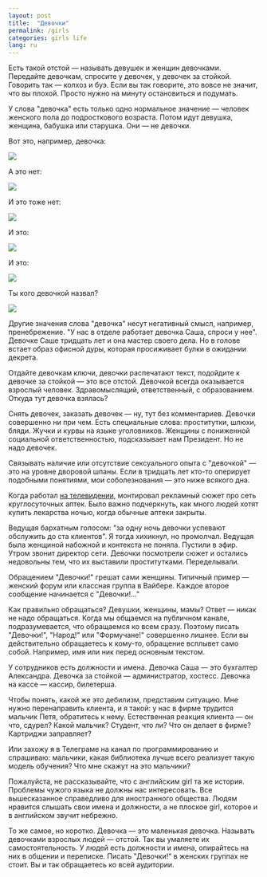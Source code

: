 ```yaml
---
layout: post
title:  "Девочки"
permalink: /girls
categories: girls life
lang: ru
---
```


Есть такой отстой — называть девушек и женщин девочками. Передайте девочкам,
спросите у девочек, у девочек за стойкой. Говорить так — колхоз и буэ. Если вы
так говорите, это вовсе не значит, что вы плохой. Просто нужно на минуту
остановиться и подумать.

У слова "девочка" есть только одно нормальное значение — человек женского пола
до подросткового возраста. Потом идут девушка, женщина, бабушка или
старушка. Они — не девочки.

Вот это, например, девочка:

![](https://user-images.githubusercontent.com/1059232/50769412-ecdee080-1294-11e9-8899-cd9062fedc2e.jpg)

А это нет:

![](https://user-images.githubusercontent.com/1059232/50769413-ecdee080-1294-11e9-9408-ebc4eb535877.jpg)

И это тоже нет:

![](https://user-images.githubusercontent.com/1059232/50769409-ec464a00-1294-11e9-993e-e5fd3eba1b11.jpg)

И это:

![](https://user-images.githubusercontent.com/1059232/50769409-ec464a00-1294-11e9-993e-e5fd3eba1b11.jpg)

И это:

![](https://user-images.githubusercontent.com/1059232/50769410-ecdee080-1294-11e9-995a-b892543b1e6d.jpg)

Ты кого девочкой назвал?

![](https://user-images.githubusercontent.com/1059232/50769492-244d8d00-1295-11e9-81fe-582b85e8281e.jpg)

Другие значения слова "девочка" несут негативный смысл, например,
пренебрежение. "У нас в отделе работает девочка Саша, спроси у нее". Девочке
Саше тридцать лет и она мастер своего дела. Но в голове встает образ офисной
дуры, которая просиживает булки в ожидании декрета.

Отдайте девочкам ключи, девочки распечатают текст, подойдите к девочке за
стойкой — это все отстой. Девочкой всегда оказывается взрослый
человек. Здравомыслящий, ответственный, с образованием. Откуда тут девочка
взялась?

Снять девочек, заказать девочек — ну, тут без комментариев. Девочки совершенно
ни при чем. Есть специальные слова: проститутки, шлюхи, бляди. Жучки и курвы на
языке уголовников. Женщины с пониженной социальной ответственностью,
подсказывает нам Президент. Но не надо девочек.

Связывать наличие или отсутствие сексуального опыта с "девочкой" — это на уровне
дворовой шпаны. Если в тридцать лет кто-то оперирует подобными понятиями, мои
соболезнования — это ниже всякого дна.

Когда работал [на телевидении](/altes), монтировал рекламный сюжет про сеть
круглосуточных аптек. Было важно подчеркнуть, как много людей хотят купить
лекарства ночью, когда обычные аптеки закрыты.

Ведущая бархатным голосом: "за одну ночь девочки успевают обслужить до ста
клиентов". Я тогда хихикнул, но промолчал. Ведущая была женщиной набожной и
контекста не поняла. Пустили в эфир. Утром звонит директор сети. Девочки
посмотрели сюжет и остались недовольны тем, что их выставили
проститутками. Переделывали.

Обращением "Девочки!" грешат сами женщины. Типичный пример — женский форум или
классная группа в Вайбере. Каждое второе сообщение начинается с "Девочки!..."

Как правильно обращаться? Девушки, женщины, мамы? Ответ — никак не надо
обращаться. Когда мы общаемся на публичном канале, подразумевается, что
обращаемся ко всем сразу. Поэтому писать "Девочки!", "Народ!" или "Формучане!"
совершенно лишнее. Если вы действительно обращаетесь к кому-то, обращение
всплывет само собой. Например, имя или ник перед основным текстом.

У сотрудников есть должности и имена. Девочка Саша — это бухгалтер
Александра. Девочка за стойкой — администратор, хостесс. Девочка на кассе —
кассир, билетерша.

Чтобы понять, какой же это дебилизм, представим ситуацию. Мне нужно
перенаправить клиента, и я такой: у нас в фирме трудится мальчик Петя,
обратитесь к нему. Естественная реакция клиента — он что, сдурел? Какой мальчик?
Студент, что ли? Что он делает в фирме? Картриджи заправляет?

Или захожу я в Телеграме на канал по программированию и спрашиваю: мальчики,
какая библиотека лучше всего реализует такую модель обучения? Что мне скажут на
это мальчики?

Пожалуйста, не рассказывайте, что с английским girl та же история. Проблемы
чужого языка не должны нас интересовать. Все вышесказанное справедливо для
иностранного общества. Людям нравится слышать свои имена и должности, а не
плоское girl, которое и в английском звучит небрежно.

То же самое, но коротко. Девочка — это маленькая девочка. Называть девочками
взрослых людей — отстой. Так вы умаляете их самостоятельность. У людей есть
должности и имена, опирайтесь на них в общении и переписке. Писать "Девочки!" в
женских группах не стоит. Вы и так обращаетесь ко всей аудитории.
